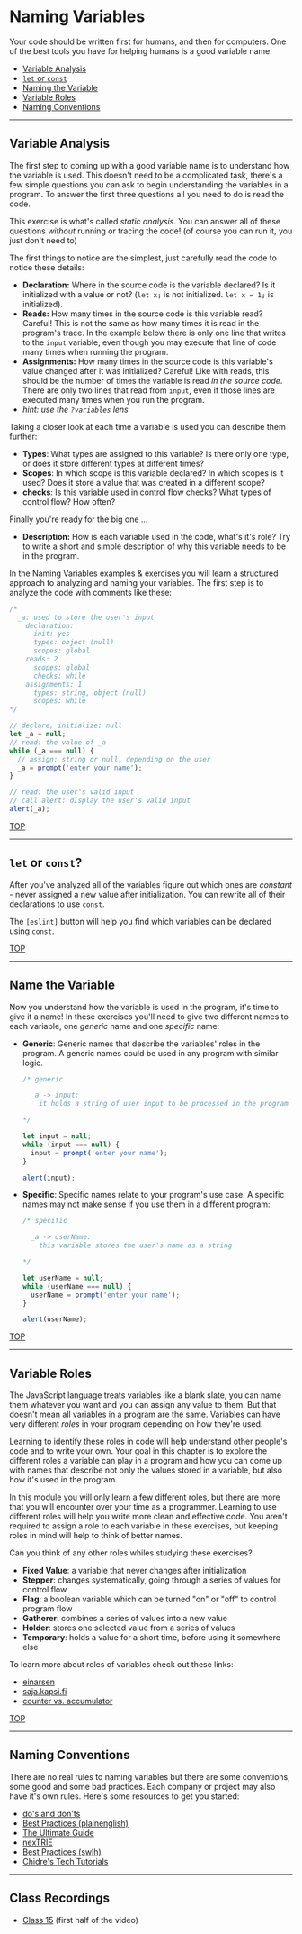 # Naming Variables

Your code should be written first for humans, and then for computers. One of the
best tools you have for helping humans is a good variable name.

- [Variable Analysis](#variable-analysis)
- [`let` or `const`](#let-or-const)
- [Naming the Variable](#naming-the-variable)
- [Variable Roles](#variable-roles)
- [Naming Conventions](#naming-conventions)

---

## Variable Analysis

The first step to coming up with a good variable name is to understand how the
variable is used. This doesn't need to be a complicated task, there's a few
simple questions you can ask to begin understanding the variables in a program.
To answer the first three questions all you need to do is read the code.

This exercise is what's called _static analysis_. You can answer all of these
questions _without_ running or tracing the code! (of course you can run it, you
just don't need to)

The first things to notice are the simplest, just carefully read the code to
notice these details:

- **Declaration:** Where in the source code is the variable declared? Is it
  initialized with a value or not? (`let x;` is not initialized. `let x = 1;` is
  initialized).
- **Reads:** How many times in the source code is this variable read? Careful!
  This is not the same as how many times it is read in the program's trace. In
  the example below there is only one line that writes to the `input` variable,
  even though you may execute that line of code many times when running the
  program.
- **Assignments:** How many times in the source code is this variable's value
  changed after it was initialized? Careful! Like with reads, this should be the
  number of times the variable is read _in the source code_. There are only two
  lines that read from `input`, even if those lines are executed many times when
  you run the program.
- _hint: use the `?variables` lens_

Taking a closer look at each time a variable is used you can describe them
further:

- **Types**: What types are assigned to this variable? Is there only one type,
  or does it store different types at different times?
- **Scopes**: In which scope is this variable declared? In which scopes is it
  used? Does it store a value that was created in a different scope?
- **checks**: Is this variable used in control flow checks? What types of
  control flow? How often?

Finally you're ready for the big one ...

- **Description:** How is each variable used in the code, what's it's role? Try
  to write a short and simple description of why this variable needs to be in
  the program.

In the Naming Variables examples & exercises you will learn a structured
approach to analyzing and naming your variables. The first step is to analyze
the code with comments like these:

```js
/*
  _a: used to store the user's input
    declaration:
      init: yes
      types: object (null)
      scopes: global
    reads: 2
      scopes: global
      checks: while
    assignments: 1
      types: string, object (null)
      scopes: while
*/

// declare, initialize: null
let _a = null;
// read: the value of _a
while (_a === null) {
  // assign: string or null, depending on the user
  _a = prompt('enter your name');
}

// read: the user's valid input
// call alert: display the user's valid input
alert(_a);
```

[TOP](#naming-variables)

---

## `let` or `const`?

After you've analyzed all of the variables figure out which ones are
_constant_ - never assigned a new value after initialization. You can rewrite
all of their declarations to use `const`.

The `[eslint]` button will help you find which variables can be declared using
`const`.

[TOP](#naming-variables)

---

## Name the Variable

Now you understand how the variable is used in the program, it's time to give it
a name! In these exercises you'll need to give two different names to each
variable, one _generic_ name and one _specific_ name:

- **Generic**: Generic names that describe the variables' roles in the program.
  A generic names could be used in any program with similar logic.

  ```js
  /* generic

    _a -> input:
      it holds a string of user input to be processed in the program

  */

  let input = null;
  while (input === null) {
    input = prompt('enter your name');
  }

  alert(input);
  ```

- **Specific**: Specific names relate to your program's use case. A specific
  names may not make sense if you use them in a different program:

  ```js
  /* specific

    _a -> userName:
      this variable stores the user's name as a string

  */

  let userName = null;
  while (userName === null) {
    userName = prompt('enter your name');
  }

  alert(userName);
  ```

[TOP](#naming-variables)

---

## Variable Roles

The JavaScript language treats variables like a blank slate, you can name them
whatever you want and you can assign any value to them. But that doesn't mean
all variables in a program are the same. Variables can have very different
_roles_ in your program depending on how they're used.

Learning to identify these roles in code will help understand other people's
code and to write your own. Your goal in this chapter is to explore the
different roles a variable can play in a program and how you can come up with
names that describe not only the values stored in a variable, but also how it's
used in the program.

In this module you will only learn a few different roles, but there are more
that you will encounter over your time as a programmer. Learning to use
different roles will help you write more clean and effective code. You aren't
required to assign a role to each variable in these exercises, but keeping roles
in mind will help to think of better names.

Can you think of any other roles whiles studying these exercises?

- **Fixed Value**: a variable that never changes after initialization
- **Stepper**: changes systematically, going through a series of values for
  control flow
- **Flag**: a boolean variable which can be turned "on" or "off" to control
  program flow
- **Gatherer**: combines a series of values into a new value
- **Holder**: stores one selected value from a series of values
- **Temporary**: holds a value for a short time, before using it somewhere else

To learn more about roles of variables check out these links:

- [einarsen](https://www.einarsen.no/variables-and-the-roles-they-play/)
- [saja.kapsi.fi](http://saja.kapsi.fi/var_roles/stud_vers/stud_Python3_eng.html)
- [counter vs. accumulator](https://stackoverflow.com/questions/12983063/what-is-the-difference-between-a-counter-and-an-accumulator)

[TOP](#naming-variables)

---

## Naming Conventions

There are no real rules to naming variables but there are some conventions, some
good and some bad practices. Each company or project may also have it's own
rules. Here's some resources to get you started:

- [do's and don'ts](https://www.freecodecamp.org/news/javascript-naming-conventions-dos-and-don-ts-99c0e2fdd78a/)
- [Best Practices (plainenglish)](https://javascript.plainenglish.io/javascript-naming-convention-best-practices-b2065694b7d)
- [The Ultimate Guide](https://javascript.plainenglish.io/the-ultimate-guide-to-javascript-naming-conventions-f3e371efb0d1)
- [nexTRIE](https://www.youtube.com/watch?v=O5WlRR-lEDE)
- [Best Practices (swlh)](https://medium.com/swlh/javascript-best-practices-variable-naming-conventions-ea121ca389c5)
- [Chidre's Tech Tutorials](https://www.youtube.com/watch?v=CZ9iNTLYhfw)

---

## Class Recordings

- [Class 15](https://vimeo.com/566111424) (first half of the video)
